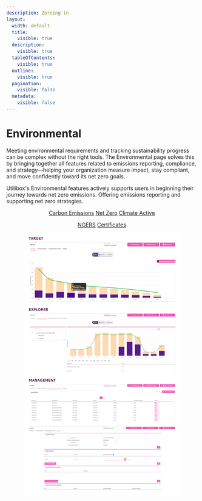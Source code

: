 ```yaml
---
description: Zeroing in
layout:
  width: default
  title:
    visible: true
  description:
    visible: true
  tableOfContents:
    visible: true
  outline:
    visible: true
  pagination:
    visible: false
  metadata:
    visible: false
---
```


# Environmental

Meeting environmental requirements and tracking sustainability progress can be complex without the right tools. The Environmental page solves this by bringing together all features related to emissions reporting, compliance, and strategy—helping your organization measure impact, stay compliant, and move confidently toward its net zero goals.

Utilibox's Environmental features actively supports users in beginning their journey towards net zero emissions. Offering emissions reporting and supporting net zero strategies.

<p align="center"><a href="carbon-emissions.md" class="button secondary" data-icon="car-on">Carbon Emissions</a>          <a href="net-zero.md" class="button secondary" data-icon="0">Net Zero</a>          <a href="climate-active.md" class="button secondary" data-icon="trash-can-check">Climate Active</a></p>

<p align="center"><a href="ngers.md" class="button secondary" data-icon="leafy-green">NGERS</a>         <a href="certificates.md" class="button secondary" data-icon="file-certificate">Certificates</a></p>

<div align="center"><figure><img src="../../.gitbook/assets/Net Zero.png" alt=""><figcaption></figcaption></figure></div>
